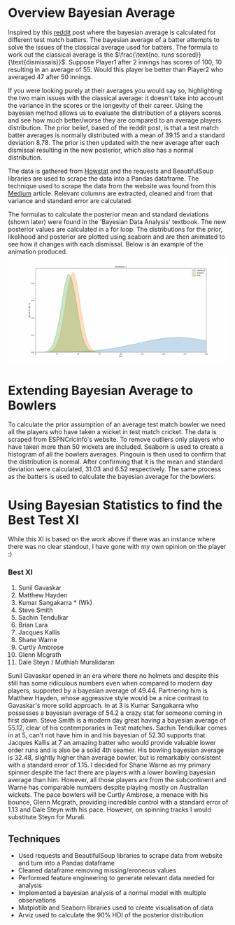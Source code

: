 # Overview Bayesian Average

Inspired by this [reddit](https://www.reddit.com/r/Cricket/comments/647njn/bayesian_analysis_of_steve_smiths_average_over/) post where the bayesian average is calculated for different test match batters. The bayesian average of a batter attempts to solve the issues of the classical average used for batters. The formula to work out the classical average is the $\frac{\text{no. runs scored}}{\text{dismissals}}$. Suppose Player1 after 2 innings has scores of 100, 10 resulting in an average of 55. Would this player be better than Player2 who averaged 47 after 50 innings. 

If you were looking purely at their averages you would say so, highlighting the two main issues with the classical average: it doesn't take into account the variance in the scores or the longevity of their career. Using the bayesian method allows us to evaluate the distribution of a players scores and see how much better/worse they are compared to an average players distribution. The prior belief, based of the reddit post, is that a test match batter averages is normally distributed with a mean of 39.15 and a standard deviation 8.78. The prior is then updated with the new average after each dismissal resulting in the new posterior, which also has a normal distribution. 

The data is gathered from [Howstat](http://www.howstat.com/cricket/statistics/players/PlayerProgressBat.asp?PlayerID=3463) and the requests and BeautifulSoup libraries are used to scrape the data into a Pandas dataframe. The technique used to scrape the data from the website was found from this [Medium](https://medium.com/geekculture/web-scraping-tables-in-python-using-beautiful-soup-8bbc31c5803e) article. Relevant columns are extracted, cleaned and from that variance and standard error are calculated. 

The formulas to calculate the posterior mean and standard deviations (shown later) were found in the 'Bayesian Data Analysis' textbook. The new posterior values are calculated in a for loop. The distributions for the prior, likelihood and posterior are plotted using seaborn and are then animated to see how it changes with each dismissal. Below is an example of the animation produced.
![Adam Voges.gif](https://github.com/jkrishna12/Cricket_Bayesian_Average/blob/main/Adam%20Voges.gif)

# Extending Bayesian Average to Bowlers

To calculate the prior assumption of an average test match bowler we need all the players who have taken a wicket in test match cricket. The data is scraped from ESPNCricinfo's website. To remove outliers only players who have taken more than 50 wickets are included. Seaborn is used to create a histogram of all the bowlers averages. Pingouin is then used to confirm that the distribution is normal. After confirming that it is the mean and standard deviation were calculated, 31.03 and 6.52 respectively. The same process as the batters is used to calculate the bayesian average for the bowlers. 

# Using Bayesian Statistics to find the Best Test XI

While this XI is based on the work above if there was an instance where there was no clear standout, I have gone with my own opinion on the player :) 

### Best XI
1. Sunil Gavaskar
2. Matthew Hayden
3. Kumar Sangakarra * (Wk)
4. Steve Smith
5. Sachin Tendulkar
6. Brian Lara
7. Jacques Kallis
8. Shane Warne
9. Curtly Ambrose
10. Glenn Mcgrath
11. Dale Steyn / 	Muthiah Muralidaran

Sunil Gavaskar opened in an era where there no helmets and despite this still has some ridiculous numbers even when compared to modern day players, supported by a bayesian average of 49.44. Partnering him is Matthew Hayden, whose aggressive style would be a nice contrast to Gavaskar's more solid approach. In at 3 is Kumar Sangakarra who possesses a bayesian average of 54.2 a crazy stat for someone coming in first down. Steve Smith is a modern day great having a bayesian average of 55.12, clear of his contemporaries in Test matches. Sachin Tendulkar comes in at 5, can't not have him in and his bayesian of 52.30 supports that. Jacques Kallis at 7 an amazing batter who would provide valuable lower order runs and is also be a solid 4th seamer. His bowling bayesian average is 32.48, slightly higher than average bowler, but is remarkably consistent with a standard error of 1.15. I decided for Shane Warne as my primary spinner despite the fact there are players with a lower bowling bayesian average than him. However, all those players are from the subcontinent and Warne has comparable numbers despite playing mostly on Australian wickets. The pace bowlers will be Curtly Ambrose, a menace with his bounce, Glenn Mcgrath, providing incredible control with a standard error of 1.13 and Dale Steyn with his pace. However, on spinning tracks I would substitute Steyn for Murali.  

## Techniques
- Used requests and BeautifulSoup libraries to scrape data from website and turn into a Pandas dataframe
- Cleaned dataframe removing missing/eroneous values
- Performed feature engineering to generate relevant data needed for analysis
- Implemented a bayesian analysis of a normal model with multiple observations
- Matplotlib and Seaborn libraries used to create visualisation of data
- Arviz used to calculate the 90% HDI of the posterior distribution
